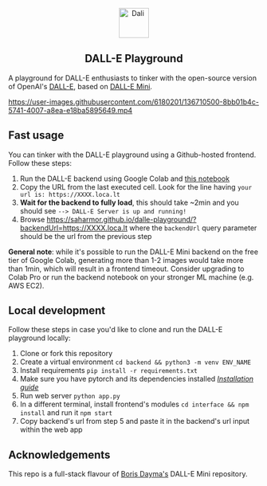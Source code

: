 <p align="center">
<img src="https://emojipedia-us.s3.dualstack.us-west-1.amazonaws.com/thumbs/240/apple/285/woman-artist_1f469-200d-1f3a8.png" width="60" alt="Dali">
  <h2 align="center">DALL-E Playground</h2>
</p>

A playground for DALL-E enthusiasts to tinker with the open-source version of
OpenAI's [DALL-E](https://openai.com/blog/dall-e/), based on [DALL-E Mini](https://github.com/borisdayma/dalle-mini).

https://user-images.githubusercontent.com/6180201/136710500-8bb01b4c-5741-4007-a8ea-e18ba5895649.mp4


## Fast usage

You can tinker with the DALL-E playground using a Github-hosted frontend. Follow these steps:

1. Run the DALL-E backend using Google Colab
   and [this notebook](https://colab.research.google.com/github/saharmor/dalle-playground/blob/main/backend/dalle_playground_backend.ipynb)
2. Copy the URL from the last executed cell. Look for the line having `your url is: https://XXXX.loca.lt`
3. **Wait for the backend to fully load**, this should take ~2min and you should see `--> DALL-E Server is up and running!`
5. Browse https://saharmor.github.io/dalle-playground/?backendUrl=https://XXXX.loca.lt where the `backendUrl` query parameter should be the url from the previous step

**General note**: while it's possible to run the DALL-E Mini backend on the free tier of Google Colab,
generating more than 1-2 images would take more than 1min, which will result in a frontend timeout. Consider upgrading to Colab Pro or run the backend notebook on your stronger ML machine (e.g. AWS EC2). 

## Local development

Follow these steps in case you'd like to clone and run the DALL-E playground locally:

1. Clone or fork this repository
2. Create a virtual environment `cd backend && python3 -m venv ENV_NAME`
3. Install requirements `pip install -r requirements.txt`
4. Make sure you have pytorch and its dependencies
   installed _[Installation guide](https://pytorch.org/get-started/locally/)_
5. Run web server `python app.py`
6. In a different terminal, install frontend's modules `cd interface && npm install` and run
   it `npm start`
7. Copy backend's url from step 5 and paste it in the backend's url input within the web app

## Acknowledgements

This repo is a full-stack flavour of [Boris Dayma's](https://github.com/borisdayma) DALL-E Mini
repository. 
